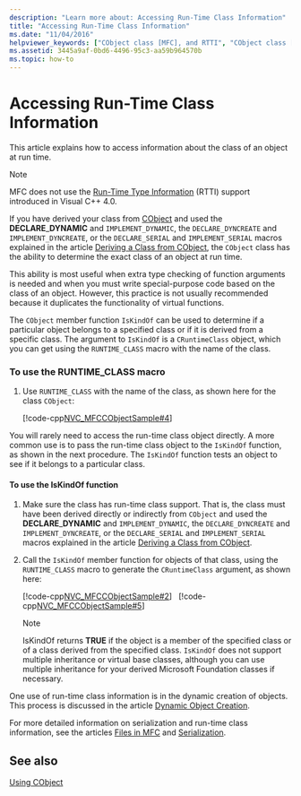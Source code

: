```yaml
---
description: "Learn more about: Accessing Run-Time Class Information"
title: "Accessing Run-Time Class Information"
ms.date: "11/04/2016"
helpviewer_keywords: ["CObject class [MFC], and RTTI", "CObject class [MFC], using IsKindOf method [MFC]", "run time [MFC], class information", "RUNTIME_CLASS macro [MFC]", "CObject class [MFC], using RUNTIME_CLASS macro [MFC]", "RTTI compiler option [MFC]", "CObject class [MFC], accessing run-time class information", "run time [MFC]", "IsKindOf method method [MFC]", "run-time class [MFC], accessing information", "classes [MFC], run-time class information", "run-time class [MFC]", "RUNTIME_CLASS macro, using"]
ms.assetid: 3445a9af-0bd6-4496-95c3-aa59b964570b
ms.topic: how-to
---
```

# Accessing Run-Time Class Information

This article explains how to access information about the class of an object at run time.

> [!NOTE]
> MFC does not use the [Run-Time Type Information](../cpp/run-time-type-information.md) (RTTI) support introduced in Visual C++ 4.0.

If you have derived your class from [CObject](reference/cobject-class.md) and used the **DECLARE**_**DYNAMIC** and `IMPLEMENT_DYNAMIC`, the `DECLARE_DYNCREATE` and `IMPLEMENT_DYNCREATE`, or the `DECLARE_SERIAL` and `IMPLEMENT_SERIAL` macros explained in the article [Deriving a Class from CObject](deriving-a-class-from-cobject.md), the `CObject` class has the ability to determine the exact class of an object at run time.

This ability is most useful when extra type checking of function arguments is needed and when you must write special-purpose code based on the class of an object. However, this practice is not usually recommended because it duplicates the functionality of virtual functions.

The `CObject` member function `IsKindOf` can be used to determine if a particular object belongs to a specified class or if it is derived from a specific class. The argument to `IsKindOf` is a `CRuntimeClass` object, which you can get using the `RUNTIME_CLASS` macro with the name of the class.

### To use the RUNTIME_CLASS macro

1. Use `RUNTIME_CLASS` with the name of the class, as shown here for the class `CObject`:

   [!code-cpp[NVC_MFCCObjectSample#4](codesnippet/cpp/accessing-run-time-class-information_1.cpp)]

You will rarely need to access the run-time class object directly. A more common use is to pass the run-time class object to the `IsKindOf` function, as shown in the next procedure. The `IsKindOf` function tests an object to see if it belongs to a particular class.

#### To use the IsKindOf function

1. Make sure the class has run-time class support. That is, the class must have been derived directly or indirectly from `CObject` and used the **DECLARE**_**DYNAMIC** and `IMPLEMENT_DYNAMIC`, the `DECLARE_DYNCREATE` and `IMPLEMENT_DYNCREATE`, or the `DECLARE_SERIAL` and `IMPLEMENT_SERIAL` macros explained in the article [Deriving a Class from CObject](deriving-a-class-from-cobject.md).

1. Call the `IsKindOf` member function for objects of that class, using the `RUNTIME_CLASS` macro to generate the `CRuntimeClass` argument, as shown here:

   [!code-cpp[NVC_MFCCObjectSample#2](codesnippet/cpp/accessing-run-time-class-information_2.h)]
   &nbsp;
   [!code-cpp[NVC_MFCCObjectSample#5](codesnippet/cpp/accessing-run-time-class-information_3.cpp)]

    > [!NOTE]
    >  IsKindOf returns **TRUE** if the object is a member of the specified class or of a class derived from the specified class. `IsKindOf` does not support multiple inheritance or virtual base classes, although you can use multiple inheritance for your derived Microsoft Foundation classes if necessary.

One use of run-time class information is in the dynamic creation of objects. This process is discussed in the article [Dynamic Object Creation](dynamic-object-creation.md).

For more detailed information on serialization and run-time class information, see the articles [Files in MFC](files-in-mfc.md) and [Serialization](serialization-in-mfc.md).

## See also

[Using CObject](using-cobject.md)
